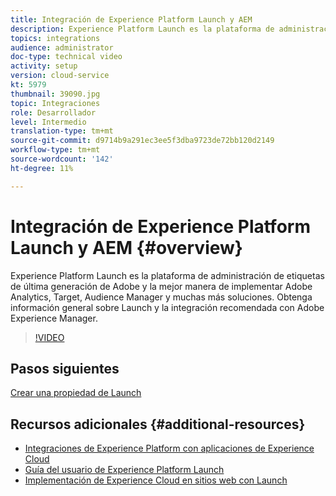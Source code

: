```yaml
---
title: Integración de Experience Platform Launch y AEM
description: Experience Platform Launch es la plataforma de administración de etiquetas de última generación de Adobe y la mejor manera de implementar Adobe Analytics, Target, Audience Manager y muchas más soluciones. Obtenga información general sobre Launch y la integración recomendada con Adobe Experience Manager.
topics: integrations
audience: administrator
doc-type: technical video
activity: setup
version: cloud-service
kt: 5979
thumbnail: 39090.jpg
topic: Integraciones
role: Desarrollador
level: Intermedio
translation-type: tm+mt
source-git-commit: d9714b9a291ec3ee5f3dba9723de72bb120d2149
workflow-type: tm+mt
source-wordcount: '142'
ht-degree: 11%

---
```



# Integración de Experience Platform Launch y AEM {#overview}

Experience Platform Launch es la plataforma de administración de etiquetas de última generación de Adobe y la mejor manera de implementar Adobe Analytics, Target, Audience Manager y muchas más soluciones. Obtenga información general sobre Launch y la integración recomendada con Adobe Experience Manager.

>[!VIDEO](https://video.tv.adobe.com/v/39090?quality=12&learn=on)

## Pasos siguientes

[Crear una propiedad de Launch](create-launch-property.md)

## Recursos adicionales {#additional-resources}

* [Integraciones de Experience Platform con aplicaciones de Experience Cloud](https://docs.adobe.com/content/help/en/platform-learn/tutorials/intro-to-platform/integrations-with-experience-cloud-applications.html)
* [Guía del usuario de Experience Platform Launch](https://docs.adobe.com/content/help/en/launch/using/overview.html)
* [Implementación de Experience Cloud en sitios web con Launch](https://docs.adobe.com/content/help/en/core-services-learn/implementing-in-websites-with-launch/index.html)
